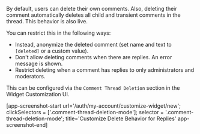 By default, users can delete their own comments. Also, deleting their comment automatically
deletes all child and transient comments in the thread. This behavior is also live.

You can restrict this in the following ways:

- Instead, anonymize the deleted comment (set name and text to `[deleted]` or a custom value).
- Don't allow deleting comments when there are replies. An error message is shown.
- Restrict deleting when a comment has replies to only administrators and moderators.

This can be configured via the `Comment Thread Deletion` section in the Widget Customization UI.

[app-screenshot-start url='/auth/my-account/customize-widget/new'; clickSelectors = ['.comment-thread-deletion-mode']; selector = '.comment-thread-deletion-mode'; title='Customize Delete Behavior for Replies' app-screenshot-end]
